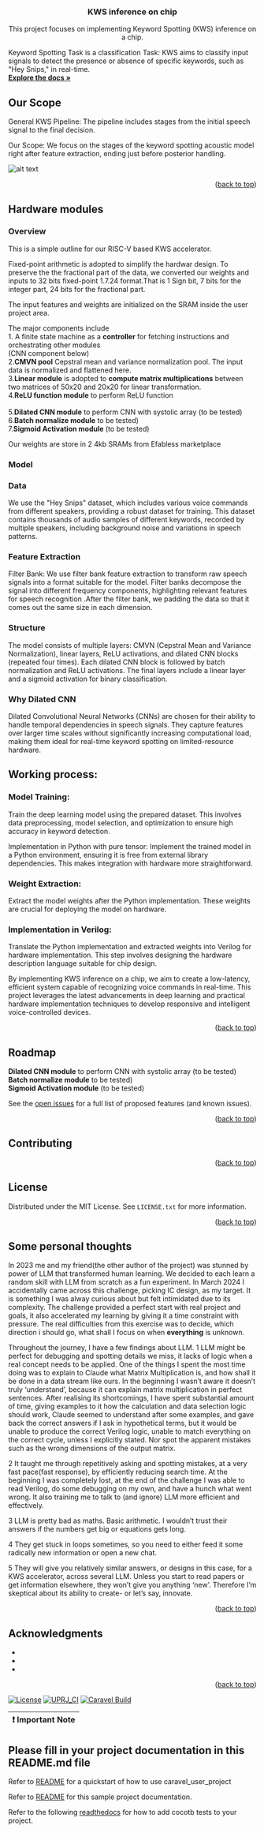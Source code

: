 

<h3 align="center">KWS inference on chip</h3>

  <p align="center">
    This project focuses on implementing Keyword Spotting (KWS) inference on a chip. 

Keyword Spotting Task is a classification Task: KWS aims to classify input signals to detect the presence or absence of specific keywords, such as "Hey Snips," in real-time.
    <br />
    <a href="https://github.com/github_username/repo_name"><strong>Explore the docs »</strong></a>

  </p>
</div>


<!-- ABOUT THE PROJECT -->
## Our Scope
General KWS Pipeline: The pipeline includes stages from the initial speech signal to the final decision.

Our Scope: We focus on the stages of the keyword spotting acoustic model right after feature extraction, ending just before posterior handling.

![alt text](http://url/to/img.png)

<p align="right">(<a href="#readme-top">back to top</a>)</p>



<!-- GETTING STARTED -->
## Hardware modules


### Overview


This is a simple outline for our RISC-V based KWS accelerator. 

Fixed-point arithmetic is adopted to simplify the hardwar design. To preserve the the fractional part of the data, we converted our weights and inputs to 32 bits fixed-point 1.7.24 format.That is 1 Sign bit, 7 bits for the integer part, 24 bits for the fractional part.

The input features and weights are initialized on the SRAM inside the user project area.<br>

The major components include <br>
	1. A finite state machine as a **controller** for fetching instructions and orchestrating other modules <br>
(CNN component below)<br>
    2.**CMVN pool** Cepstral mean and variance normalization pool. The input data is normalized and flattened here. <br>
    3.**Linear module** is adopted to **compute matrix multiplications** between two matrices of 50x20 and 20x20 for linear transformation. <br>
    4.**ReLU function module** to perform ReLU function <br> <br>
    5.**Dilated CNN module** to perform CNN with systolic array (to be tested) <br>
    6.**Batch normalize module** to be tested) <br>
    7.**Sigmoid Activation module** (to be tested) <br>

Our weights are store in 2 4kb SRAMs from Efabless marketplace

### Model


### Data
We use the "Hey Snips" dataset, which includes various voice commands from different speakers, providing a robust dataset for training. This dataset contains thousands of audio samples of different keywords, recorded by multiple speakers, including background noise and variations in speech patterns.

### Feature Extraction
Filter Bank: We use filter bank feature extraction to transform raw speech signals into a format suitable for the model. Filter banks decompose the signal into different frequency components, highlighting relevant features for speech recognition .After the filter bank, we padding the data so that it comes out the same size in each dimension.

### Structure
The model consists of multiple layers: CMVN (Cepstral Mean and Variance Normalization), linear layers, ReLU activations, and dilated CNN blocks (repeated four times). Each dilated CNN block is followed by batch normalization and ReLU activations. The final layers include a linear layer and a sigmoid activation for binary classification.

### Why Dilated CNN 
Dilated Convolutional Neural Networks (CNNs) are chosen for their ability to handle temporal dependencies in speech signals. They capture features over larger time scales without significantly increasing computational load, making them ideal for real-time keyword spotting on limited-resource hardware.
<!-- USAGE EXAMPLES -->

## Working process: 
### Model Training:

Train the deep learning model using the prepared dataset. This involves data preprocessing, model selection, and optimization to ensure high accuracy in keyword detection.

Implementation in Python with pure tensor:
Implement the trained model in a Python environment, ensuring it is free from external library dependencies. This makes integration with hardware more straightforward.

### Weight Extraction:
Extract the model weights after the Python implementation. These weights are crucial for deploying the model on hardware.

### Implementation in Verilog:
Translate the Python implementation and extracted weights into Verilog for hardware implementation. This step involves designing the hardware description language suitable for chip design.

By implementing KWS inference on a chip, we aim to create a low-latency, efficient system capable of recognizing voice commands in real-time. This project leverages the latest advancements in deep learning and practical hardware implementation techniques to develop responsive and intelligent voice-controlled devices.


<p align="right">(<a href="#readme-top">back to top</a>)</p>



<!-- ROADMAP -->
## Roadmap
   **Dilated CNN module** to perform CNN with systolic array (to be tested) <br>
**Batch normalize module** to be tested) <br>
    **Sigmoid Activation module** (to be tested) <br>

See the [open issues](https://github.com/github_username/repo_name/issues) for a full list of proposed features (and known issues).

<p align="right">(<a href="#readme-top">back to top</a>)</p>



<!-- CONTRIBUTING -->
## Contributing


<p align="right">(<a href="#readme-top">back to top</a>)</p>



<!-- LICENSE -->
## License

Distributed under the MIT License. See `LICENSE.txt` for more information.

<p align="right">(<a href="#readme-top">back to top</a>)</p>



<!-- CONTACT -->
## Some personal thoughts

In 2023 me and my friend(the other author of the project) was stunned by power of LLM that transformed human learning. We decided to each learn a random skill with LLM from scratch as a fun experiment. In March 2024 I accidentally came across this challenge, picking IC design, as my target. It is something I was alway curious about but felt intimidated due to its complexity. The challenge provided a perfect start with real project and goals, it also accelerated my learning by giving it a time constraint with pressure. The real difficulties from this exercise was to decide, which direction i should go, what shall I focus on when **everything** is unknown. 

Throughout the journey, I have a few findings about LLM.
1 LLM might be perfect for debugging and spotting details we miss, it lacks of logic when a real concept needs to be applied. One of the things I spent the most time doing was to explain to Claude what Matrix Multiplication is, and how shall it be done in a data stream like ours. In the beginning I wasn’t aware it doesn’t truly ‘understand’, because it can explain matrix multiplication in perfect sentences. After realising its shortcomings, I have spent substantial amount of time, giving examples to it how the calculation and data selection logic should work, Claude seemed to understand after some examples, and gave back the correct answers if I ask in hypothetical terms, but it would be unable to produce the correct Verilog logic, unable to match everything on the correct cycle, unless I explicitly stated. Nor spot the apparent mistakes such as the wrong dimensions of the output matrix.

2 It taught me through repetitively asking and spotting mistakes, at a very fast pace(fast response), by efficiently reducing search time. At the beginning I was completely lost, at the end of the challenge I was able to read Verilog, do some debugging on my own, and have a hunch what went wrong. It also training me to talk to (and ignore) LLM more efficient and effectively.

3 LLM is pretty bad as maths. Basic arithmetic. I wouldn’t trust their answers if the numbers get big or equations gets long. 

4 They get stuck in loops sometimes, so you need to either feed it some radically new information or open a new chat. 

5 They will give you relatively similar answers, or designs in this case, for a KWS accelerator, across several LLM. Unless you start to read papers or get information elsewhere, they won’t give you anything ‘new’. Therefore I’m skeptical about its ability to create- or let’s say, innovate. 


<p align="right">(<a href="#readme-top">back to top</a>)</p>



<!-- ACKNOWLEDGMENTS -->
## Acknowledgments

* []()
* []()
* []()

<p align="right">(<a href="#readme-top">back to top</a>)</p>



<!-- MARKDOWN LINKS & IMAGES -->
<!-- https://www.markdownguide.org/basic-syntax/#reference-style-links -->
[contributors-shield]: https://img.shields.io/github/contributors/github_username/repo_name.svg?style=for-the-badge
[contributors-url]: https://github.com/github_username/repo_name/graphs/contributors
[forks-shield]: https://img.shields.io/github/forks/github_username/repo_name.svg?style=for-the-badge
[forks-url]: https://github.com/github_username/repo_name/network/members
[stars-shield]: https://img.shields.io/github/stars/github_username/repo_name.svg?style=for-the-badge
[stars-url]: https://github.com/github_username/repo_name/stargazers
[issues-shield]: https://img.shields.io/github/issues/github_username/repo_name.svg?style=for-the-badge
[issues-url]: https://github.com/github_username/repo_name/issues





[![License](https://img.shields.io/badge/License-Apache%202.0-blue.svg)](https://opensource.org/licenses/Apache-2.0) [![UPRJ_CI](https://github.com/efabless/caravel_project_example/actions/workflows/user_project_ci.yml/badge.svg)](https://github.com/efabless/caravel_project_example/actions/workflows/user_project_ci.yml) [![Caravel Build](https://github.com/efabless/caravel_project_example/actions/workflows/caravel_build.yml/badge.svg)](https://github.com/efabless/caravel_project_example/actions/workflows/caravel_build.yml)

| :exclamation: Important Note            |
|-----------------------------------------|

## Please fill in your project documentation in this README.md file 

Refer to [README](docs/source/index.rst#section-quickstart) for a quickstart of how to use caravel_user_project

Refer to [README](docs/source/index.rst) for this sample project documentation. 

Refer to the following [readthedocs](https://caravel-sim-infrastructure.readthedocs.io/en/latest/index.html) for how to add cocotb tests to your project. 

